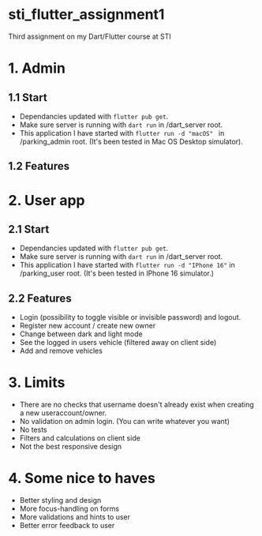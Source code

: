 # sti_flutter_assignment1

Third assignment on my Dart/Flutter course at STI

# 1. Admin

## 1.1 Start

- Dependancies updated with `flutter pub get`.
- Make sure server is running with `dart run` in /dart_server root.
- This application I have started with `flutter run -d "macOS" ` in /parking_admin root.
  (It's been tested in Mac OS Desktop simulator).

## 1.2 Features

# 2. User app

## 2.1 Start

- Dependancies updated with `flutter pub get`.
- Make sure server is running with `dart run` in /dart_server root.
- This application I have started with `flutter run -d "IPhone 16"` in /parking_user root.
  (It's been tested in IPhone 16 simulator.)

## 2.2 Features

- Login (possibility to toggle visible or invisible password) and logout.
- Register new account / create new owner
- Change between dark and light mode
- See the logged in users vehicle (filtered away on client side)
- Add and remove vehicles

# 3. Limits

- There are no checks that username doesn't already exist when creating a new useraccount/owner.
- No validation on admin login. (You can write whatever you want)
- No tests
- Filters and calculations on client side
- Not the best responsive design

# 4. Some nice to haves

- Better styling and design
- More focus-handling on forms
- More validations and hints to user
- Better error feedback to user
